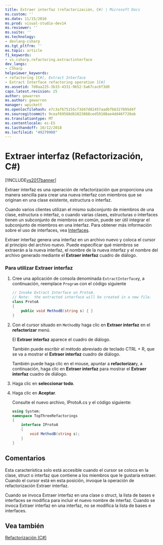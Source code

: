 ```yaml
---
title: Extraer interfaz (refactorización, C#) | Microsoft Docs
ms.custom: ''
ms.date: 11/15/2016
ms.prod: visual-studio-dev14
ms.reviewer: ''
ms.suite: ''
ms.technology:
- devlang-csharp
ms.tgt_pltfrm: ''
ms.topic: article
f1_keywords:
- vs.csharp.refactoring.extractinterface
dev_langs:
- CSharp
helpviewer_keywords:
- refactoring [C#], Extract Interface
- Extract Interface refactoring operation [C#]
ms.assetid: 7d0aa225-3b33-4331-9652-5a67cac6f3d0
caps.latest.revision: 25
author: gewarren
ms.author: gewarren
manager: wpickett
ms.openlocfilehash: e7c3af675155cf3d47d82457aadbfb6327895d4f
ms.sourcegitcommit: 9ceaf69568d61023868ced59108ae4dd46f720ab
ms.translationtype: MT
ms.contentlocale: es-ES
ms.lasthandoff: 10/12/2018
ms.locfileid: "49279908"
---
```

# <a name="extract-interface-refactoring-c"></a>Extraer interfaz (Refactorización, C#)
[!INCLUDE[vs2017banner](../includes/vs2017banner.md)]

Extraer interfaz es una operación de refactorización que proporciona una manera sencilla para crear una nueva interfaz con miembros que se originan en una clase existente, estructura o interfaz.  
  
 Cuando varios clientes utilizan el mismo subconjunto de miembros de una clase, estructura o interfaz, o cuando varias clases, estructuras o interfaces tienen un subconjunto de miembros en común, puede ser útil integrar el subconjunto de miembros en una interfaz. Para obtener más información sobre el uso de interfaces, vea [Interfaces](http://msdn.microsoft.com/library/2feda177-ce11-432d-81b4-d50f5f35fd37).  
  
 Extraer interfaz genera una interfaz en un archivo nuevo y coloca el cursor al principio del archivo nuevo. Puede especificar qué miembros se extraerán a la nueva interfaz, el nombre de la nueva interfaz y el nombre del archivo generado mediante el **Extraer interfaz** cuadro de diálogo.  
  
### <a name="to-use-extract-interface"></a>Para utilizar Extraer interfaz  
  
1.  Cree una aplicación de consola denominada `ExtractInterface`y, a continuación, reemplace `Program` con el código siguiente  
  
    ```csharp  
    // Invoke Extract Interface on ProtoA.  
    // Note:  the extracted interface will be created in a new file.  
    class ProtoA  
    {  
        public void MethodB(string s) { }  
    }  
    ```  
  
2.  Con el cursor situado en `MethodB`y haga clic en **Extraer interfaz** en el **refactorizar** menú.  
  
     El **Extraer interfaz** aparece el cuadro de diálogo.  
  
     También puede escribir el método abreviado de teclado CTRL + R, que se va a mostrar el **Extraer interfaz** cuadro de diálogo.  
  
     También puede haga clic en el mouse, apuntar a **refactorizar**y, a continuación, haga clic en **Extraer interfaz** para mostrar el **Extraer interfaz** cuadro de diálogo.  
  
3.  Haga clic en **seleccionar todo**.  
  
4.  Haga clic en **Aceptar**.  
  
     Consulte el nuevo archivo, IProtoA.cs y el código siguiente:  
  
    ```csharp  
    using System;  
    namespace TopThreeRefactorings  
    {  
        interface IProtoA  
        {  
            void MethodB(string s);  
        }  
    }  
    ```  
  
## <a name="remarks"></a>Comentarios  
 Esta característica solo está accesible cuando el cursor se coloca en la clase, struct o interfaz que contiene a los miembros que le gustaría extraer. Cuando el cursor está en esta posición, invoque la operación de refactorización Extraer interfaz.  
  
 Cuando se invoca Extraer interfaz en una clase o struct, la lista de bases e interfaces se modifica para incluir el nuevo nombre de interfaz. Cuando se invoca Extraer interfaz en una interfaz, no se modifica la lista de bases e interfaces.  
  
## <a name="see-also"></a>Vea también  
 [Refactorización (C#)](../csharp-ide/refactoring-csharp.md)